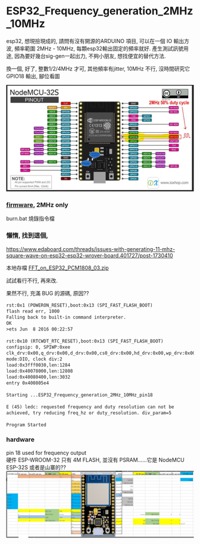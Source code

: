 # ESP32_Frequency_generation_2MHz_10MHz  
esp32, 想現撿現成的, 請問有沒有開源的ARDUINO 項目, 可以在一個 IO 輸出方波, 頻率範圍 2MHz - 10MHz, 每顆esp32輸出固定的頻率就好. 產生測試訊號用途, 因為要好幾台sig-gen一起出力, 不夠小朋友, 想找便宜的替代方法.  

換一個, 好了, 整數1/2/4MHz 才可, 其他頻率有jitter, 10MHz 不行, 沒時間研究它
GPIO18 輸出, 腳位看圖

![osc_output_GPIO18.JPG](osc_output_GPIO18.JPG)  

### [firmware](firmware), 2MHz only
burn.bat 燒錄指令檔





### 懶惰, 找到這個,  
https://www.edaboard.com/threads/issues-with-generating-11-mhz-square-wave-on-esp32-esp32-wrover-board.401727/post-1730410   
  
本地存檔 [FFT_on_ESP32_PCM1808_03.zip](FFT_on_ESP32_PCM1808_03.zip)  

試試看行不行, 再來改.  

果然不行, 充滿 BUG 的源碼, 原因??
```
rst:0x1 (POWERON_RESET),boot:0x13 (SPI_FAST_FLASH_BOOT)
flash read err, 1000
Falling back to built-in command interpreter.
OK
>ets Jun  8 2016 00:22:57

rst:0x10 (RTCWDT_RTC_RESET),boot:0x13 (SPI_FAST_FLASH_BOOT)
configsip: 0, SPIWP:0xee
clk_drv:0x00,q_drv:0x00,d_drv:0x00,cs0_drv:0x00,hd_drv:0x00,wp_drv:0x00
mode:DIO, clock div:2
load:0x3fff0030,len:1284
load:0x40078000,len:12808
load:0x40080400,len:3032
entry 0x400805e4

Starting ...ESP32_Frequency_generation_2MHz_10MHz_pin18

E (45) ledc: requested frequency and duty resolution can not be achieved, try reducing freq_hz or duty_resolution. div_param=5

Program Started

```


### hardware  
pin 18 used for frequency output  
硬件 ESP-WROOM-32 只有 4M FLASH, 並沒有 PSRAM……它是 NodeMCU ESP-32S 或者是山寨的??  
![nodemcu_esp32-s_corrected_pin_lcd.jpg](nodemcu_esp32-s_corrected_pin_lcd.jpg)  
